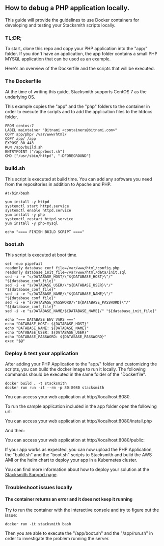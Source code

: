 ## How to debug a PHP application locally.

This guide will provide the guidelines to use Docker containers for developing and testing your Stacksmith scripts locally.

### TL;DR;

To start, clone this repo and copy your PHP application into the "app/" folder. If you don't have an application, the app folder contains a small PHP MYSQL application that can be used as an example.

Here's an overview of the Dockerfile and the scripts that will be executed.

### The Dockerfile

At the time of writing this guide, Stacksmith supports CentOS 7 as the underlying OS.

This example copies the "app" and the "php" folders to the container in order to execute the scripts and to add the application files to the htdocs folder. 

```
FROM centos:7
LABEL maintainer "Bitnami <containers@bitnami.com>"
COPY app/php/ /var/www/html/
COPY app/ /app
EXPOSE 80 443
RUN /app/build.sh
ENTRYPOINT ["/app/boot.sh"]
CMD ["/usr/sbin/httpd", "-DFOREGROUND"]
```

### build.sh

This script is executed at build time. You can add any software you need from the repositories in addition to Apache and PHP.

```
#!/bin/bash

yum install -y httpd
systemctl start httpd.service
systemctl enable httpd.service
yum install -y php
systemctl restart httpd.service
yum install -y php-mysql 

echo "==== FINISH BUILD SCRIPT ===="
```

### boot.sh

This script is executed at boot time. 

```
set -euo pipefail
readonly database_conf_file=/var/www/html/config.php
readonly database_init_file=/var/www/html/data/init.sql
sed -i -e "s/DATABASE_HOST/\"${DATABASE_HOST}\"/" "${database_conf_file}"
sed -i -e "s/DATABASE_USER/\"${DATABASE_USER}\"/" "${database_conf_file}"
sed -i -e "s/DATABASE_NAME/\"${DATABASE_NAME}\"/" "${database_conf_file}"
sed -i -e "s/DATABASE_PASSWORD/\"${DATABASE_PASSWORD}\"/" "${database_conf_file}"
sed -i -e "s/DATABASE_NAME/${DATABASE_NAME}/" "${database_init_file}"

echo "=== DATABASE ENV VARS ==="
echo "DATABASE_HOST: ${DATABASE_HOST}"
echo "DATABASE_NAME: ${DATABASE_NAME}"
echo "DATABASE_USER: ${DATABASE_USER}"
echo "DATABASE_PASSWORD: ${DATABASE_PASSWORD}"
exec "$@"
```

### Deploy & test your application

After adding your PHP Application to the "app/" folder and customizing the scripts, you can build the docker image to run it locally. The following commands should be executed in the same folder of the "Dockerfile".

```
docker build . -t stacksmith
docker run run -it --rm -p 80:8080 stacksmith
```

You can access your web application at http://localhost:8080. 

To run the sample application included in the app folder open the following url: 

You can access your web application at http://localhost:8080/install.php 

And then:

You can access your web application at http://localhost:8080/public:

If your app works as expected, you can now upload the PHP Application, the "build.sh" and the "boot.sh" scripts to Stacksmith and build the AWS AMI or the helm chart to deploy your app in a Kubernetes cluster.

You can find more information about how to deploy your solution at the [Stacksmith Support page](https://beta.stacksmith.bitnami.com/support/).

### Troubleshoot issues locally

#### The container returns an error and it does not keep it running

Try to run the container with the interactive console and try to figure out the issue:

```
docker run -it stacksmith bash
```

Then you are able to execute the "/app/boot.sh" and the "/app/run.sh" in order to investigate the problem running the server.



